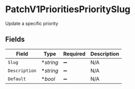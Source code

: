 # PatchV1PrioritiesPrioritySlug

Update a specific priority


## Fields

| Field              | Type               | Required           | Description        |
| ------------------ | ------------------ | ------------------ | ------------------ |
| `Slug`             | **string*          | :heavy_minus_sign: | N/A                |
| `Description`      | **string*          | :heavy_minus_sign: | N/A                |
| `Default`          | **bool*            | :heavy_minus_sign: | N/A                |